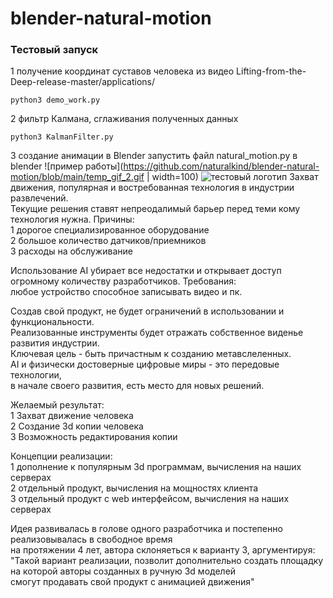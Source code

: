 # blender-natural-motion
### Тестовый запуск
1 получение координат суставов человека из видео Lifting-from-the-Deep-release-master/applications/   
```
python3 demo_work.py
```
2 фильтр Калмана, сглаживания полученных данных    
```
python3 KalmanFilter.py
```
3 создание анимации в Blender
запустить файл natural_motion.py в blender
![пример работы](https://github.com/naturalkind/blender-natural-motion/blob/main/temp_gif_2.gif | width=100)
![тестовый логотип](https://github.com/naturalkind/blender-natural-motion/blob/main/logo.png)
Захват движения, популярная и востребованная технология в индустрии развлечений.    
Текущие решения ставят непреодалимый барьер перед теми кому технология нужна. Причины:    
1 дорогое специализированное оборудование      
2 большое количество датчиков/приемников    
3 расходы на обслуживание    

Использование AI убирает все недостатки и открывает доступ    
огромному количеству разработчиков. Требования:    
любое устройство способное записывать видео и пк.    

Создав свой продукт, не будет ограничений в использовании и функциональности.    
Реализованные инструменты будет отражать собственное виденье развития индустрии.    
Ключевая цель - быть причастным к созданию метавслеленных.    
AI и физически достоверные цифровые миры - это передовые технологии,     
в начале своего развития, есть место для новых решений.    

Желаемый результат:    
1 Захват движение человека     
2 Создание 3d копии человека    
3 Возможность редактирования копии     

Концепции реализации:     
1 дополнение к популярным 3d программам, вычисления на наших серверах     
2 отдельный продукт, вычисления на мощностях клиента     
3 отдельный продукт с web интерфейсом, вычисления на наших серверах     

Идея развивалась в голове одного разработчика и постепенно реализовывалась в свободное время    
на протяжении 4 лет, автора склоняеться к варианту 3, аргументируя:     
"Такой вариант реализации, позволит дополнительно создать площадку на которой авторы созданных в ручную 3d моделей     
смогут продавать свой продукт с анимацией движения"    
